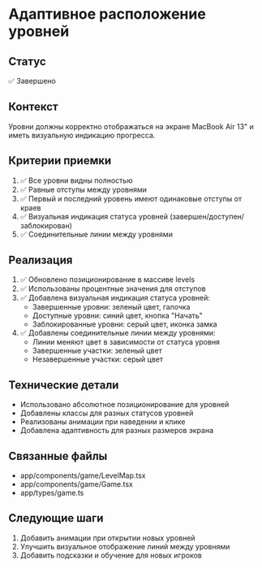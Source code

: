 # Адаптивное расположение уровней

## Статус
✅ Завершено

## Контекст
Уровни должны корректно отображаться на экране MacBook Air 13" и иметь визуальную индикацию прогресса.

## Критерии приемки
1. ✅ Все уровни видны полностью
2. ✅ Равные отступы между уровнями
3. ✅ Первый и последний уровень имеют одинаковые отступы от краев
4. ✅ Визуальная индикация статуса уровней (завершен/доступен/заблокирован)
5. ✅ Соединительные линии между уровнями

## Реализация
1. ✅ Обновлено позиционирование в массиве levels
2. ✅ Использованы процентные значения для отступов
3. ✅ Добавлена визуальная индикация статуса уровней:
   - Завершенные уровни: зеленый цвет, галочка
   - Доступные уровни: синий цвет, кнопка "Начать"
   - Заблокированные уровни: серый цвет, иконка замка
4. ✅ Добавлены соединительные линии между уровнями:
   - Линии меняют цвет в зависимости от статуса уровня
   - Завершенные участки: зеленый цвет
   - Незавершенные участки: серый цвет

## Технические детали
- Использовано абсолютное позиционирование для уровней
- Добавлены классы для разных статусов уровней
- Реализованы анимации при наведении и клике
- Добавлена адаптивность для разных размеров экрана

## Связанные файлы
- app/components/game/LevelMap.tsx
- app/components/game/Game.tsx
- app/types/game.ts

## Следующие шаги
1. Добавить анимации при открытии новых уровней
2. Улучшить визуальное отображение линий между уровнями
3. Добавить подсказки и обучение для новых игроков 